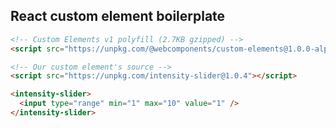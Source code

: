 ## React custom element boilerplate

```html
<!-- Custom Elements v1 polyfill (2.7KB gzipped) -->
<script src="https://unpkg.com/@webcomponents/custom-elements@1.0.0-alpha.3"></script>
```

```html
<!-- Our custom element's source -->
<script src="https://unpkg.com/intensity-slider@1.0.4"></script>
```

```html
<intensity-slider>
  <input type="range" min="1" max="10" value="1" />
</intensity-slider>
```
